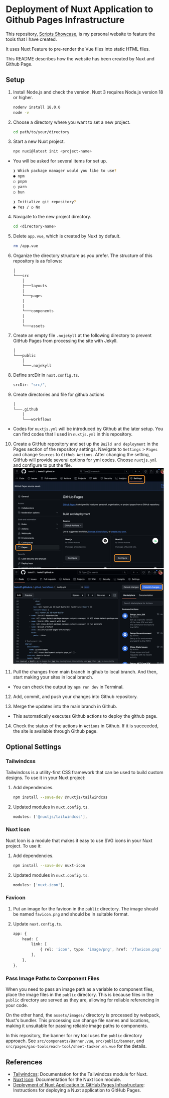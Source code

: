 # Deployment of Nuxt Application to Github Pages Infrastructure
This repository, [Scripts Showcase](https://tsato21.github.io/), is my personal website to feature the tools that I have created.

It uses Nuxt Feature to pre-render the Vue files into static HTML files.

This README describes how the website has been created by Nuxt and Github Page.

## Setup
1. Install Node.js and check the version. Nuxt 3 requires Node.js version 18 or higher.

    ```bash
    nodenv install 18.0.0
    node -v
    ```

2. Choose a directory where you want to set a new project.

    ```bash
    cd path/to/your/directory
    ```

3. Start a new Nuxt project.

    ```bash
    npx nuxi@latest init <project-name>
    ```

- You will be asked for several items for set up.

    ```bash
    ❯ Which package manager would you like to use?
    ● npm
    ○ pnpm
    ○ yarn
    ○ bun
    ```

    ```bash
    ❯ Initialize git repository?
    ● Yes / ○ No
    ```

4. Navigate to the new project directory.

    ```bash
    cd <directory-name>
    ```

5. Delete `app.vue`, which is created by Nuxt by default.

    ```bash
    rm /app.vue
    ```

6. Organize the directory structure as you prefer. The structure of this repository is as follows:

    ```
    │
    └───src
        │
        ├───layouts
        │
        └───pages
        |
        |
        └───components
        |
        |
        └───assets
    ```

7. Create an empty file `.nojekyll` at the following directory to prevent GitHub Pages from processing the site with Jekyll.

    ```
    │
    └───public
        │
        └───.nojekyll
    ```

8. Define srcDir in `nuxt.config.ts`.

    ```ts
    srcDir: "src/",
    ```

9. Create directories and file for github actions

    ```
    │
    └───.github
        │
        └───workflows
    ```

- Codes for `nuxtjs.yml` will be introduced by Github at the later setup. You can find codes that I used in `nuxtjs.yml` in this repository.

10. Create a GitHub repository and set up the `Build and deployment` in the Pages section of the repository settings. Navigate to `Settings` > `Pages` and change `Sources` to `Github Actions`. After changing the setting, GitHub will provide several options for yml codes. Choose `nuxtjs.yml` and configure to put the file.
![Github Action Setup_1](image.png)
![Github Action Setup_2](image-1.png)

11. Pull the changes from main branch in gihub to local branch. And then, start making your sites in local branch.

- You can check the output by `npm run dev` in Terminal.

12. Add, commit, and push your changes into Github repository.

13. Merge the updates into the main branch in Github.

- This automatically executes Github actions to deploy the github page.

14. Check the status of the actions in `Actions` in Github. If it is succeeded, the site is available through Github page.

## Optional Settings

### Tailwindcss
Tailwindcss is a utility-first CSS framework that can be used to build custom designs. To use it in your Nuxt project:

1. Add dependencies.

    ```bash
    npm install --save-dev @nuxtjs/tailwindcss
    ```

2. Updated modules in `nuxt.config.ts`.

    ```ts
    modules: ['@nuxtjs/tailwindcss'],
    ```

### Nuxt Icon

Nuxt Icon is a module that makes it easy to use SVG icons in your Nuxt project. To use it:

1. Add dependencies.

    ```bash
    npm install --save-dev nuxt-icon
    ```

2. Updated modules in `nuxt.config.ts`.

    ```ts
    modules: ['nuxt-icon'],
    ```

### Favicon

1. Put an image for the favicon in the `public` directory. The image should be named `favicon.png` and should be in suitable format.

2. Update `nuxt.config.ts`.

    ```ts
    app: {
        head: {
            link: [
                { rel: 'icon', type: 'image/png', href: '/favicon.png' },
            ],
        },
    },
    ```

### Pass Image Paths to Component Files

When you need to pass an image path as a variable to component files, place the image files in the `public` directory. This is because files in the `public` directory are served as they are, allowing for reliable referencing in your code.

On the other hand, the `assets/images/` directory is processed by webpack, Nuxt's bundler. This processing can change file names and locations, making it unsuitable for passing reliable image paths to components.

In this repository, the banner for my tool uses the `public` directory approach. See `src/components/Banner.vue`, `src/public/banner`, and `src/pages/gas-tools/each-tool/sheet-tasker.en.vue` for the details.

## References

- [Tailwindcss](https://tailwindcss.nuxtjs.org/): Documentation for the Tailwindcss module for Nuxt.
- [Nuxt Icon](https://nuxt.com/modules/icon): Documentation for the Nuxt Icon module.
- [Deployment of Nuxt Application to GitHub Pages Infrastructure](https://nuxt.com/deploy/github-pages): Instructions for deploying a Nuxt application to GitHub Pages.